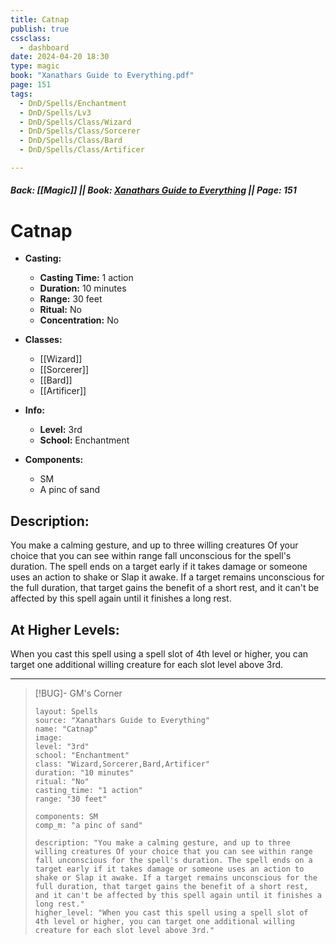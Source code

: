 ```yaml
---
title: Catnap
publish: true
cssclass:
  - dashboard
date: 2024-04-20 18:30
type: magic
book: "Xanathars Guide to Everything.pdf"
page: 151
tags:
  - DnD/Spells/Enchantment
  - DnD/Spells/Lv3
  - DnD/Spells/Class/Wizard
  - DnD/Spells/Class/Sorcerer
  - DnD/Spells/Class/Bard
  - DnD/Spells/Class/Artificer

---
```


##### Back: [[Magic]] || Book: [Xanathars Guide to Everything](https://drive.google.com/drive/folders/1O5bhpYizcIT5xxAoLOuzCRht_PVS7VSG?usp=sharing) || Page: 151

# Catnap

- **Casting:**
    - **Casting Time:** 1 action
    - **Duration:** 10 minutes
    - **Range:** 30 feet
    - **Ritual:** No
    - **Concentration:** No
- **Classes:**
    - [[Wizard]]
    - [[Sorcerer]]
    - [[Bard]]
    - [[Artificer]]

- **Info:**
    - **Level:** 3rd
    - **School:** Enchantment
- **Components:**
    - SM
    - A pinc of sand

## Description:
You make a calming gesture, and up to three willing creatures Of your choice that you can see within range fall unconscious for the spell's duration. The spell ends on a target early if it takes damage or someone uses an action to shake or Slap it awake. If a target remains unconscious for the full duration, that target gains the benefit of a short rest, and it can't be affected by this spell again until it finishes a long rest.

## At Higher Levels:
When you cast this spell using a spell slot of 4th level or higher, you can target one additional willing creature for each slot level above 3rd.

---

> [!BUG]- GM's Corner
>
> ```statblock
> layout: Spells
> source: "Xanathars Guide to Everything"
> name: "Catnap"
> image: 
> level: "3rd"
> school: "Enchantment"
> class: "Wizard,Sorcerer,Bard,Artificer"
> duration: "10 minutes"
> ritual: "No"
> casting_time: "1 action"
> range: "30 feet"
>
> components: SM
> comp_m: "a pinc of sand"
>
> description: "You make a calming gesture, and up to three willing creatures Of your choice that you can see within range fall unconscious for the spell's duration. The spell ends on a target early if it takes damage or someone uses an action to shake or Slap it awake. If a target remains unconscious for the full duration, that target gains the benefit of a short rest, and it can't be affected by this spell again until it finishes a long rest."
> higher_level: "When you cast this spell using a spell slot of 4th level or higher, you can target one additional willing creature for each slot level above 3rd."
> ```
